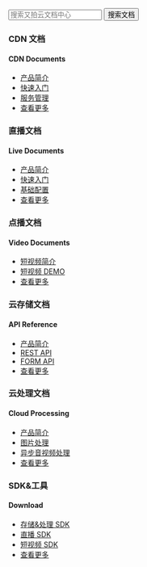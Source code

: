 <span class="betamark"></span>
<!-- 添加文档中心搜索功能 -->
<form class="search-docs" target="_blank" action="http://zhannei.baidu.com/cse/search">
    <input type="text" placeholder="搜索又拍云文档中心" class="search_content" id="bdcsMain" name="q">
    <button type="submit" class="search-btn">搜索文档</button>
</form>
<div class="minecraft clearfix">
    <div class="section section-api">
        <i class="upicon upicon-api"></i>
        <h3>CDN 文档</h3>
        <h4>CDN Documents</h4>
        <ul class="list-unstyled">
            <li><a href="/cdn/product/">产品简介</a></li>
            <li><a href="/cdn/guide/">快速入门</a></li>
            <li><a href="/cdn/service/">服务管理</a></li>
            <li><a href="/cdn/">查看更多</a></li>
        </ul>
    </div>
    <div class="section section-api">
        <i class="upicon upicon-api"></i>
        <h3>直播文档</h3>
        <h4>Live Documents</h4>
        <ul class="list-unstyled">
            <li><a href="/live/Introduction/">产品简介</a></li>
            <li><a href="/live/guide/">快速入门</a></li>
            <li><a href="/live/primary/">基础配置</a></li>
            <li><a href="/live/Introduction/">查看更多</a></li>
        </ul>
    </div>
	<div class="section section-api">
        <i class="upicon upicon-api"></i>
        <h3>点播文档</h3>
        <h4>Video Documents</h4>
        <ul class="list-unstyled">
            <li><a href="/video/">短视频简介</a></li>
            <li><a href="/video/short_video_demo/">短视频 DEMO</a></li>
            <li><a href="/video/">查看更多</a></li>
        </ul>
    </div>
    <div class="section section-api">
        <i class="upicon upicon-api"></i>
        <h3>云存储文档</h3>
        <h4>API Reference</h4>
        <ul class="list-unstyled">
			<li><a href="/api/">产品简介</a></li>
            <li><a href="/api/rest_api/">REST API</a></li>
            <li><a href="/api/form_api/">FORM API</a></li>
            <li><a href="/api/">查看更多</a></li>
        </ul>
    </div>
    <div class="section section-api">
        <i class="upicon upicon-api"></i>
        <h3>云处理文档</h3>
        <h4>Cloud Processing</h4>
        <ul class="list-unstyled">
            <li><a href="/cloud/">产品简介</a></li>
            <li><a href="/cloud/image/">图片处理</a></li>
            <li><a href="/cloud/av/">异步音视频处理</a></li>
            <li><a href="/cloud/">查看更多</a></li>
        </ul>
    </div>
    <div class="section section-download">
        <i class="upicon upicon-download"></i>
        <h3>SDK&工具</h3>
        <h4>Download</h4>
        <ul class="list-unstyled">
            <li><a href="/download/#sdk">存储&处理 SDK </a></li>
            <li><a href="/download/#live-sdk">直播 SDK</a></li>
            <li><a href="/download/#short-video">短视频 SDK</a></li>
            <li><a href="/download/">查看更多</a></li>
        </ul>
    </div>
</div>
